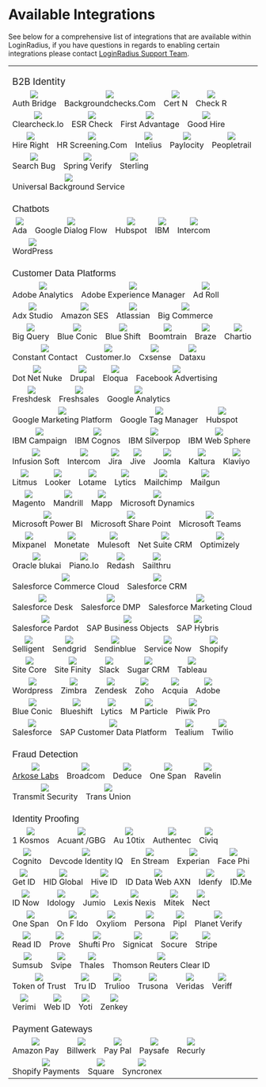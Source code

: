 # Available Integrations

See below for a comprehensive list of integrations that are available within LoginRadius, if you have questions in regards to enabling certain integrations please contact <a href = https://adminconsole.loginradius.com/support/tickets/open-a-new-ticket target=_blank> LoginRadius Support Team</a>.

<style>
    td {
        vertical-align: top;
        display: inline-block;
        text-align: center;
    }
    
    a {
        margin: 0 auto;
    }
    
    .caption {
        display: block;
    }
    
    .s0 {
        padding-top: 20px;
    }
</style>
<div class="ritz grid-container" dir="ltr">
    <table class="waffle" cellspacing="0" cellpadding="0">
        <tbody>
            <tr style='height:20px;'>
                <td class="s0" dir="ltr" colspan="200"><span style="font-size:14pt">B2B Identity</span></td>
            </tr>
            <tr style='height:20px;'>
                <td class="s1" dir="ltr">
                    <img src="https://apidocs.lrcontent.com/images/authbridge-2_11057751796595c6b9538224.40886755.png" />
                    <span class="caption"><a target="_blank" href=""></a>Auth Bridge</span>
                </td>
                <td class="s1" dir="ltr">
                    <img src="https://apidocs.lrcontent.com/images/background_12082851276595c620660e55.24709973.png" />
                    <span class="caption"><a target="_blank" href=""></a>Backgroundchecks.Com</span>
                </td>
                <td class="s1" dir="ltr">
                    <img src="https://apidocs.lrcontent.com/images/CertN_810253386595cc89dc66d0.45324749.png" />
                    <span class="caption"><a target="_blank" href=""></a>Cert N</span>
                </td>
                <td class="s1" dir="ltr">
                    <img src="https://apidocs.lrcontent.com/images/checkr_17019862886595cccc0585d1.22098041.png" />
                    <span class="caption"><a target="_blank" href=""></a>Check R</span>
                </td>
                <td class="s1" dir="ltr">
                    <img src="https://apidocs.lrcontent.com/images/clearcheck-Io_20496567866595cd11f1ab22.49587920.png" />
                    <span class="caption"><a target="_blank" href=""></a>Clearcheck.Io</span>
                </td>
                <td class="s1" dir="ltr">
                    <img src="https://apidocs.lrcontent.com/images/ESRCheck_51053582565aa7459ca5764.39470101.png" />
                    <span class="caption"><a target="_blank" href=""></a>ESR Check</span>
                </td>
                <td class="s1" dir="ltr">
                    <img src="https://apidocs.lrcontent.com/images/first-advantage_150607303965967d59a34f72.54058840.png" />
                    <span class="caption"><a target="_blank" href=""></a>First Advantage</span>
                </td>
                <td class="s1" dir="ltr">
                    <img src="https://apidocs.lrcontent.com/images/goodhire_214271192865967da1095207.57120022.png" />
                    <span class="caption"><a target="_blank" href=""></a>Good Hire</span>
                </td>
                <td class="s1" dir="ltr">
                    <img src="https://apidocs.lrcontent.com/images/HireRight_877570736595def343cb71.95118928.png" />
                    <span class="caption"><a target="_blank" href=""></a>Hire Right</span>
                </td>
                <td class="s1" dir="ltr">
                    <img src="https://apidocs.lrcontent.com/images/HRScreening_20076294176595e79ebbac86.66447289.png" />
                    <span class="caption"><a target="_blank" href=""></a>HR Screening.Com</span>
                </td>
                <td class="s1" dir="ltr">
                    <img src="https://apidocs.lrcontent.com/images/Intelius_13015991806595ded9261570.73310885.png" />
                    <span class="caption"><a target="_blank" href=""></a>Intelius</span>
                </td>
                <td class="s1" dir="ltr">
                    <img src="https://apidocs.lrcontent.com/images/paylocity_76497356765967de817b139.12394006.png" />
                    <span class="caption"><a target="_blank" href=""></a>Paylocity</span>
                </td>
                <td class="s1" dir="ltr">
                    <img src="https://apidocs.lrcontent.com/images/peopletrail_113758321365967e40294829.87874845.png" />
                    <span class="caption"><a target="_blank" href=""></a>Peopletrail</span>
                </td>
                <td class="s1" dir="ltr">
                    <img src="https://apidocs.lrcontent.com/images/searchbug_91673548165967eac043072.06260928.png" />
                    <span class="caption"><a target="_blank" href=""></a>Search Bug</span>
                </td>
                 <td class="s1" dir="ltr">
                    <img src="https://apidocs.lrcontent.com/images/SpringVerify_12134888706595e22a458b99.05787390.png" />
                    <span class="caption"><a target="_blank" href=""></a>Spring Verify</span>
                </td>
                <td class="s1" dir="ltr">
                    <img src="https://apidocs.lrcontent.com/images/Sterling_9641353326597ac96230010.88749324.png" />
                    <span class="caption"><a target="_blank" href=""></a>Sterling</span>
                </td>
                <td class="s1" dir="ltr">
                    <img src="https://apidocs.lrcontent.com/images/UniversalBackground_14762004216595e925bbd4c8.54851847.png" />
                    <span class="caption"><a target="_blank" href=""></a>Universal Background Service</span>
                </td>
            </tr>
            <tr style='height:20px;'>
                <td class="s0" dir="ltr" colspan="26"><span style="font-size:14pt;font-family:Ubuntu,Arial;">Chatbots</span></td>
            </tr>
            <tr style='height:20px;'>
                <td class="s1" dir="ltr">
                    <img src="https://apidocs.lrcontent.com/images/Ada_8174576036595dcaf763c67.35884406.png" />
                    <span class="caption"><a target="_blank" href=""></a>Ada</span>
                </td>
                <td class="s1" dir="ltr">
                    <img src="https://apidocs.lrcontent.com/images/dialogFlow_115034526595e4f5dd4570.09334214.png" />
                    <span class="caption"><a target="_blank" href=""></a>Google Dialog Flow</span>
                </td>
                <td class="s1" dir="ltr">
                    <img src="https://apidocs.lrcontent.com/images/hubspot_20000428156595d86ab5eaf5.38908787.png" />
                    <span class="caption"><a target="_blank" href=""></a>Hubspot</span>
                </td>
                <td class="s1" dir="ltr">
                    <img src="https://apidocs.lrcontent.com/images/ibm-security_203767262465968063c0d9a0.95476286.png" />
                    <span class="caption"><a target="_blank" href=""></a>IBM</span>
                </td>
                <td class="s1" dir="ltr">
                    <img src="https://apidocs.lrcontent.com/images/Intercom_785035956595de070e62a3.21993895.png" />
                    <span class="caption"><a target="_blank" href=""></a>Intercom</span>
                </td>
                <td class="s1" dir="ltr">
                    <img src="https://apidocs.lrcontent.com/images/Wordpress_360912976595d939813300.18724582.png" />
                    <span class="caption"><a target="_blank" href=""></a>WordPress</span>
                </td>
            </tr>
            <tr style='height:20px;'>
                <td class="s0" dir="ltr" colspan="26"><span style="font-size:14pt;font-family:Ubuntu,Arial;">Customer Data Platforms</span></td>
            </tr>
            <tr style='height:20px;'>
                <td class="s1" dir="ltr">
                    <img src="https://apidocs.lrcontent.com/images/AdobeAnalytics_14831309456595ddcb4a1616.32204127.png" />
                    <span class="caption"><a target="_blank" href=""></a>Adobe Analytics</span>
                </td>
                <td class="s1" dir="ltr">
                    <img src="https://apidocs.lrcontent.com/images/AdobeExperienceManager_11771258036595e51dc97bb8.24139060.png" />
                    <span class="caption"><a target="_blank" href=""></a>Adobe Experience Manager</span>
                </td>
                <td class="s1" dir="ltr">
                    <img src="https://apidocs.lrcontent.com/images/adroll_12770379836595d8c72f5a14.67751499.png" />
                    <span class="caption"><a target="_blank" href=""></a>Ad Roll</span>
                </td>
                <td class="s1" dir="ltr">
                    <img src="https://apidocs.lrcontent.com/images/AdxStudio_15505413986595bc30d93df2.17589855.png" />
                    <span class="caption"><a target="_blank" href=""></a>Adx Studio</span>
                </td>
                <td class="s1" dir="ltr">
                    <img src="https://apidocs.lrcontent.com/images/AmazonSES_16484027356595da5094e566.33989791.png" />
                    <span class="caption"><a target="_blank" href=""></a>Amazon SES</span>
                </td>
                <td class="s1" dir="ltr">
                    <img src="https://apidocs.lrcontent.com/images/Atlassian_8632623966595da685cf4a4.22892049.png" />
                    <span class="caption"><a target="_blank" href=""></a>Atlassian</span>
                </td>
                <td class="s1" dir="ltr">
                    <img src="https://apidocs.lrcontent.com/images/BigCommerce_13851681286595da033bbd61.17940334.png" />
                    <span class="caption"><a target="_blank" href=""></a>Big Commerce</span>
                </td>
                <td class="s1" dir="ltr">
                    <img src="https://apidocs.lrcontent.com/images/BigQuery_473012406595c436112654.74626734.png" />
                    <span class="caption"><a target="_blank" href=""></a>Big Query</span>
                </td>
                <td class="s1" dir="ltr">
                    <img src="https://apidocs.lrcontent.com/images/BlueConic_11762592666595dae76307b8.59268355.png" />
                    <span class="caption"><a target="_blank" href=""></a>Blue Conic</span>
                </td>
                <td class="s1" dir="ltr">
                    <img src="https://apidocs.lrcontent.com/images/Blueshift_13399850246595d763366ed2.69784533.png" />
                    <span class="caption"><a target="_blank" href=""></a>Blue Shift</span>
                </td>
                <td class="s1" dir="ltr">
                    <img src="https://apidocs.lrcontent.com/images/boomtrain_11649946266595d8a8cfc8f4.28438455.png" />
                    <span class="caption"><a target="_blank" href=""></a>Boomtrain</span>
                </td>
                <td class="s1" dir="ltr">
                    <img src="https://apidocs.lrcontent.com/images/braze_4487485086595e2d92d0402.57020363.png" />
                    <span class="caption"><a target="_blank" href=""></a>Braze</span>
                </td>
                <td class="s1" dir="ltr">
                    <img src="https://apidocs.lrcontent.com/images/Chart-Io_9175867006595c5f79df424.76259385.png" />
                    <span class="caption"><a target="_blank" href=""></a>Chartio</span>
                </td>
                <td class="s1" dir="ltr">
                    <img src="https://apidocs.lrcontent.com/images/ConstantContact_13733459306595c65c1a6606.37025529.png" />
                    <span class="caption"><a target="_blank" href=""></a>Constant Contact</span>
                </td>
                <td class="s1" dir="ltr">
                    <img src="https://apidocs.lrcontent.com/images/Customer-Io_8706671296595e9b18504c2.92399027.png" />
                    <span class="caption"><a target="_blank" href=""></a>Customer.Io</span>
                </td>
                <td class="s1" dir="ltr">
                    <img src="https://apidocs.lrcontent.com/images/Cxsense_13943898516595c3a5023133.81461248.png" />
                    <span class="caption"><a target="_blank" href=""></a>Cxsense</span>
                </td>
                <td class="s1" dir="ltr">
                    <img src="https://apidocs.lrcontent.com/images/Dataxu_12304410496595c34dbb3b85.85067350.png" />
                    <span class="caption"><a target="_blank" href=""></a>Dataxu</span>
                </td>
                <td class="s1" dir="ltr">
                    <img src="https://apidocs.lrcontent.com/images/DotNetNuke_2541399316595d9eadfc352.66602152.png" />
                    <span class="caption"><a target="_blank" href=""></a>Dot Net Nuke</span>
                </td>
                <td class="s1" dir="ltr">
                    <img src="https://apidocs.lrcontent.com/images/drupal_4528186436595d9847d8007.53426186.png" />
                    <span class="caption"><a target="_blank" href=""></a>Drupal</span>
                </td>
                <td class="s1" dir="ltr">
                    <img src="https://apidocs.lrcontent.com/images/eloqua_6012719866595d99b62d601.97751370.png" />
                    <span class="caption"><a target="_blank" href=""></a>Eloqua</span>
                </td>
                <td class="s1" dir="ltr">
                    <img src="https://apidocs.lrcontent.com/images/Facebook-Advertising_2475338246595c0a8371657.94058209.png" />
                    <span class="caption"><a target="_blank" href=""></a>Facebook Advertising</span>
                </td>
                <td class="s1" dir="ltr">
                    <img src="https://apidocs.lrcontent.com/images/Freshdesk_7424825626595dab98fd290.02118536.png" />
                    <span class="caption"><a target="_blank" href=""></a>Freshdesk</span>
                </td>
                <td class="s1" dir="ltr">
                    <img src="https://apidocs.lrcontent.com/images/freshsales-2_55285699765bc81d23a63e8.37904678.png" />
                    <span class="caption"><a target="_blank" href=""></a>Freshsales</span>
                </td>
                <td class="s1" dir="ltr">
                    <img src="https://apidocs.lrcontent.com/images/GoogleAnalytics_9585023066595c247cf2e88.34553696.png" />
                    <span class="caption"><a target="_blank" href=""></a>Google Analytics</span>
                </td>
                <td class="s1" dir="ltr">
                    <img src="https://apidocs.lrcontent.com/images/google-marketing-platform-1_34026420265bc823c4ea532.09913558.png" />
                    <span class="caption"><a target="_blank" href=""></a>Google Marketing Platform</span>
                </td>
                <td class="s1" dir="ltr">
                    <img src="https://apidocs.lrcontent.com/images/GoogleTagManager_8023230736595c316784795.52050198.png" />
                    <span class="caption"><a target="_blank" href=""></a>Google Tag Manager</span>
                </td>
                <td class="s1" dir="ltr">
                    <img src="https://apidocs.lrcontent.com/images/hubspot_20000428156595d86ab5eaf5.38908787.png" />
                    <span class="caption"><a target="_blank" href=""></a>Hubspot</span>
                </td>
                <td class="s1" dir="ltr">
                    <img src="https://apidocs.lrcontent.com/images/IBMCampaign_18637041196595c2a54ef228.14841626.png" />
                    <span class="caption"><a target="_blank" href=""></a>IBM Campaign</span>
                </td>
                <td class="s1" dir="ltr">
                    <img src="https://apidocs.lrcontent.com/images/IBMCognos_565176556595c1c699ea77.60611848.png" />
                    <span class="caption"><a target="_blank" href=""></a>IBM Cognos</span>
                </td>
                <td class="s1" dir="ltr">
                    <img src="https://apidocs.lrcontent.com/images/silverpop_19809129656595c17960d525.00365024.png" />
                    <span class="caption"><a target="_blank" href=""></a>IBM Silverpop</span>
                </td>
                <td class="s1" dir="ltr">
                    <img src="https://apidocs.lrcontent.com/images/IBM-Web-Sphere_4956621266595be26e3d0f2.74479023.png" />
                    <span class="caption"><a target="_blank" href=""></a>IBM Web Sphere</span>
                </td>
                <td class="s1" dir="ltr">
                    <img src="https://apidocs.lrcontent.com/images/InfusionSoft_21411551176595c4d85e5ea3.28889028.png" />
                    <span class="caption"><a target="_blank" href=""></a>Infusion Soft</span>
                </td>
                <td class="s1" dir="ltr">
                    <img src="https://apidocs.lrcontent.com/images/Intercom_785035956595de070e62a3.21993895.png" />
                    <span class="caption"><a target="_blank" href=""></a>Intercom</span>
                </td>
                <td class="s1" dir="ltr">
                    <img src="https://apidocs.lrcontent.com/images/Jira_8083489616595e176bc91b3.97380021.png" />
                    <span class="caption"><a target="_blank" href=""></a>Jira</span>
                </td>
                <td class="s1" dir="ltr">
                    <img src="https://apidocs.lrcontent.com/images/Jive_8867525736595bce465c329.81132243.png" />
                    <span class="caption"><a target="_blank" href=""></a>Jive</span>
                </td>
                <td class="s1" dir="ltr">
                    <img src="https://apidocs.lrcontent.com/images/Joomla_14584185396595c0d83b92e5.32030413.png" />
                    <span class="caption"><a target="_blank" href=""></a>Joomla</span>
                </td>
                <td class="s1" dir="ltr">
                    <img src="https://apidocs.lrcontent.com/images/Kaltura_10957351156595bd2acd3ee8.51924996.png" />
                    <span class="caption"><a target="_blank" href=""></a>Kaltura</span>
                </td>
                <td class="s1" dir="ltr">
                    <img src="https://apidocs.lrcontent.com/images/Klaviyo_12712028286595c5cf8ab575.09680319.png" />
                    <span class="caption"><a target="_blank" href=""></a>Klaviyo</span>
                </td>
                <td class="s1" dir="ltr">
                    <img src="https://apidocs.lrcontent.com/images/Litmus_13954300086595e156d3e2b4.94929063.png" />
                    <span class="caption"><a target="_blank" href=""></a>Litmus</span>
                </td>
                <td class="s1" dir="ltr">
                    <img src="https://apidocs.lrcontent.com/images/Looker_19963742826595c5105c9492.85269806.png" />
                    <span class="caption"><a target="_blank" href=""></a>Looker</span>
                </td>
                <td class="s1" dir="ltr">
                    <img src="https://apidocs.lrcontent.com/images/Lotame_15543360546595c3debe61c4.13638668.png" />
                    <span class="caption"><a target="_blank" href=""></a>Lotame</span>
                </td>
                <td class="s1" dir="ltr">
                    <img src="https://apidocs.lrcontent.com/images/lytics_203686473659683f5d430b5.42075497.png" />
                    <span class="caption"><a target="_blank" href=""></a>Lytics</span>
                </td>
                <td class="s1" dir="ltr">
                    <img src="https://apidocs.lrcontent.com/images/Mailchimp_209055906595e455b6c492.38180068.png" />
                    <span class="caption"><a target="_blank" href=""></a>Mailchimp</span>
                </td>
                <td class="s1" dir="ltr">
                    <img src="https://apidocs.lrcontent.com/images/Mailgun_5669210606595e0e0ecbb11.64469851.png" />
                    <span class="caption"><a target="_blank" href=""></a>Mailgun</span>
                </td>
                <td class="s1" dir="ltr">
                    <img src="https://apidocs.lrcontent.com/images/Magneto_1058250086595e1140dd632.57763280.png" />
                    <span class="caption"><a target="_blank" href=""></a>Magento</span>
                </td>
                <td class="s1" dir="ltr">
                    <img src="https://apidocs.lrcontent.com/images/Mandrill_8165827226595e42897f0e5.68221847.png" />
                    <span class="caption"><a target="_blank" href=""></a>Mandrill</span>
                </td>
                <td class="s1" dir="ltr">
                    <img src="https://apidocs.lrcontent.com/images/mapp_9560276256595cd4811c8f4.69536429.png" />
                    <span class="caption"><a target="_blank" href=""></a>Mapp</span>
                </td>
                <td class="s1" dir="ltr">
                    <img src="https://apidocs.lrcontent.com/images/MicrosoftDynamics_9139980336595e0a64c38e5.28828954.png" />
                    <span class="caption"><a target="_blank" href=""></a>Microsoft Dynamics</span>
                </td>
                <td class="s1" dir="ltr">
                    <img src="https://apidocs.lrcontent.com/images/MicrosoftPowerBI_4321010416595e339747db8.71218911.png" />
                    <span class="caption"><a target="_blank" href=""></a>Microsoft Power BI</span>
                </td>
                <td class="s1" dir="ltr">
                    <img src="https://apidocs.lrcontent.com/images/MicrosoftSharePoint_4330378956595e4679d2746.04096147.png" />
                    <span class="caption"><a target="_blank" href=""></a>Microsoft Share Point</span>
                </td>
                <td class="s1" dir="ltr">
                    <img src="https://apidocs.lrcontent.com/images/MicrosoftTeams_4136545426595e86c00d0b2.02237610.png" />
                    <span class="caption"><a target="_blank" href=""></a>Microsoft Teams</span>
                </td>
                <td class="s1" dir="ltr">
                    <img src="https://apidocs.lrcontent.com/images/mixpanel_7504793886595d3c00ba872.54827366.png" />
                    <span class="caption"><a target="_blank" href=""></a>Mixpanel</span>
                </td>
                <td class="s1" dir="ltr">
                    <img src="https://apidocs.lrcontent.com/images/Monetate_12308505336595e3b17fbf97.57544451.png" />
                    <span class="caption"><a target="_blank" href=""></a>Monetate</span>
                </td>
                <td class="s1" dir="ltr">
                    <img src="https://apidocs.lrcontent.com/images/Mulesoft_14196460836595dde944dd17.67217811.png" />
                    <span class="caption"><a target="_blank" href=""></a>Mulesoft</span>
                </td>
                <td class="s1" dir="ltr">
                    <img src="https://apidocs.lrcontent.com/images/Net-SuiteCRM_2240356456595e20ecfcaf7.80137854.png" />
                    <span class="caption"><a target="_blank" href=""></a>Net Suite CRM</span>
                </td>
                <td class="s1" dir="ltr">
                    <img src="https://apidocs.lrcontent.com/images/Optimizely_7294809086595d30ae66477.13040139.png" />
                    <span class="caption"><a target="_blank" href=""></a>Optimizely</span>
                </td>
                <td class="s1" dir="ltr">
                    <img src="https://apidocs.lrcontent.com/images/oracle_11603289866595d5ce52fbe1.71203304.png" />
                    <span class="caption"><a target="_blank" href=""></a>Oracle blukai</span>
                </td>
                <td class="s1" dir="ltr">
                    <img src="https://apidocs.lrcontent.com/images/piano_6679642006595e2bc9f98a5.01953669.png" />
                    <span class="caption"><a target="_blank" href=""></a>Piano.Io</span>
                </td>
                <td class="s1" dir="ltr">
                    <img src="https://apidocs.lrcontent.com/images/Redash_9561303926595e3965c60a0.48490766.png" />
                    <span class="caption"><a target="_blank" href=""></a>Redash</span>
                </td>
                <td class="s1" dir="ltr">
                    <img src="https://apidocs.lrcontent.com/images/SailThru_7383099026595bbe4d019c0.62229575.png" />
                    <span class="caption"><a target="_blank" href=""></a>Sailthru</span>
                </td>
                <td class="s1" dir="ltr">
                    <img src="https://apidocs.lrcontent.com/images/SalesforceCommerceCloud_12982877456595d095d5bb06.84731258.png" />
                    <span class="caption"><a target="_blank" href=""></a>Salesforce Commerce Cloud</span>
                </td>
                <td class="s1" dir="ltr">
                    <img src="https://apidocs.lrcontent.com/images/salesforce_13178000086595d83e839a78.95409774.png" />
                    <span class="caption"><a target="_blank" href=""></a>Salesforce CRM</span>
                </td>
                <td class="s1" dir="ltr">
                    <img src="https://apidocs.lrcontent.com/images/Sales-force-Desk-1_27945983665bc828745c910.29198664.png" />
                    <span class="caption"><a target="_blank" href=""></a>Salesforce Desk</span>
                </td>
                <td class="s1" dir="ltr">
                    <img src="https://apidocs.lrcontent.com/images/SalesforceDmp_209885228265aa7530becfb6.36891372.png" />
                    <span class="caption"><a target="_blank" href=""></a>Salesforce DMP</span>
                </td>
                <td class="s1" dir="ltr">
                    <img src="https://apidocs.lrcontent.com/images/SalesforceMarketingCloud_6372953196595d2cebb67e4.11378860.png" />
                    <span class="caption"><a target="_blank" href=""></a>Salesforce Marketing Cloud</span>
                </td>
                <td class="s1" dir="ltr">
                    <img src="https://apidocs.lrcontent.com/images/SalesforcePardot_1139000196595d34ce30713.67798530.png" />
                    <span class="caption"><a target="_blank" href=""></a>Salesforce Pardot</span>
                </td>
                <td class="s1" dir="ltr">
                    <img src="https://apidocs.lrcontent.com/images/SAP_11002786116595d557a026c9.47656754.png" />
                    <span class="caption"><a target="_blank" href=""></a>SAP Business Objects</span>
                </td>
                <td class="s1" dir="ltr">
                    <img src="https://apidocs.lrcontent.com/images/Hybris_19766029466595d5a6aa6834.07651871.png" />
                    <span class="caption"><a target="_blank" href=""></a>SAP Hybris</span>
                </td>
                <td class="s1" dir="ltr">
                    <img src="https://apidocs.lrcontent.com/images/Selligent_17175078246595d373106175.98343084.png" />
                    <span class="caption"><a target="_blank" href=""></a>Selligent</span>
                </td>
                <td class="s1" dir="ltr">
                    <img src="https://apidocs.lrcontent.com/images/sendgrid_16119249606595d6ccafb474.58572614.png" />
                    <span class="caption"><a target="_blank" href=""></a>Sendgrid</span>
                </td>
                <td class="s1" dir="ltr">
                    <img src="https://apidocs.lrcontent.com/images/sendinblue-1_130468556065bc82d5cfb984.02926298.png" />
                    <span class="caption"><a target="_blank" href=""></a>Sendinblue</span>
                </td>
                <td class="s1" dir="ltr">
                    <img src="https://apidocs.lrcontent.com/images/ServiceNow_16211234256595e91206c6f7.97396619.png" />
                    <span class="caption"><a target="_blank" href=""></a>Service Now</span>
                </td>
                <td class="s1" dir="ltr">
                    <img src="https://apidocs.lrcontent.com/images/Shopify_8388904386595d6499f8a76.37246857.png" />
                    <span class="caption"><a target="_blank" href=""></a>Shopify</span>
                </td>
                <td class="s1" dir="ltr">
                    <img src="https://apidocs.lrcontent.com/images/SiteCore_12065367526595d73a3c07b6.30458100.png" />
                    <span class="caption"><a target="_blank" href=""></a>Site Core</span>
                </td>
                <td class="s1" dir="ltr">
                    <img src="https://apidocs.lrcontent.com/images/SiteFinity_8673082646595cf90b2dfc5.91340913.png" />
                    <span class="caption"><a target="_blank" href=""></a>Site Finity</span>
                </td>
                <td class="s1" dir="ltr">
                    <img src="https://apidocs.lrcontent.com/images/slack-1_23912183065bc8325df4040.58003224.png" />
                    <span class="caption"><a target="_blank" href=""></a>Slack</span>
                </td>
                <td class="s1" dir="ltr">
                    <img src="https://apidocs.lrcontent.com/images/SugarCRM_5017594906595d6e4462131.39487757.png" />
                    <span class="caption"><a target="_blank" href=""></a>Sugar CRM</span>
                </td>
                <td class="s1" dir="ltr">
                    <img src="https://apidocs.lrcontent.com/images/Tableau_17865228646595d66ce70e67.98318694.png" />
                    <span class="caption"><a target="_blank" href=""></a>Tableau</span>
                </td>
                <td class="s1" dir="ltr">
                    <img src="https://apidocs.lrcontent.com/images/Wordpress_360912976595d939813300.18724582.png" />
                    <span class="caption"><a target="_blank" href=""></a>Wordpress</span>
                </td>
                <td class="s1" dir="ltr">
                    <img src="https://apidocs.lrcontent.com/images/Zimbra_3673457716595cf001a4f95.87227950.png" />
                    <span class="caption"><a target="_blank" href=""></a>Zimbra</span>
                </td>
                <td class="s1" dir="ltr">
                    <img src="https://apidocs.lrcontent.com/images/Zendesk_16269986436595ce130770e5.91728108.png" />
                    <span class="caption"><a target="_blank" href=""></a>Zendesk</span>
                </td>
                <td class="s1" dir="ltr">
                    <img src="https://apidocs.lrcontent.com/images/Zoho_12909942236595cfb4ec3e40.08524992.png" />
                    <span class="caption"><a target="_blank" href=""></a>Zoho</span>
                </td>
                <td class="s1" dir="ltr">
                    <img src="https://apidocs.lrcontent.com/images/acquia_7188393226595e7d124fdb1.15380645.png " />
                    <span class="caption"><a target="_blank" href=""></a>Acquia</span>
                </td>
                <td class="s1" dir="ltr">
                    <img src="https://apidocs.lrcontent.com/images/Adobe_14056698856595e607d0af31.59038040.png" />
                    <span class="caption"><a target="_blank" href=""></a>Adobe</span>
                </td>
                <td class="s1" dir="ltr">
                    <img src="https://apidocs.lrcontent.com/images/BlueConic_11762592666595dae76307b8.59268355.png" />
                    <span class="caption"><a target="_blank" href=""></a>Blue Conic</span>
                </td>
                <td class="s1" dir="ltr">
                    <img src="https://apidocs.lrcontent.com/images/Blueshift_13399850246595d763366ed2.69784533.png" />
                    <span class="caption"><a target="_blank" href=""></a>Blueshift</span>
                </td>
                <td class="s1" dir="ltr">
                    <img src="https://apidocs.lrcontent.com/images/lytics_9536048646595c4a1c48762.33170553.png" />
                    <span class="caption"><a target="_blank" href=""></a>Lytics</span>
                </td>
                <td class="s1" dir="ltr">
                    <img src="https://apidocs.lrcontent.com/images/MParticle_8213337286595bb95cc56e9.16464805.png" />
                    <span class="caption"><a target="_blank" href=""></a>M Particle</span>
                </td>
                <td class="s1" dir="ltr">
                    <img src="https://apidocs.lrcontent.com/images/PiwikPro_18367927036595e64bee5a04.12487416.png" />
                    <span class="caption"><a target="_blank" href=""></a>Piwik Pro</span>
                </td>
                <td class="s1" dir="ltr">
                    <img src="https://apidocs.lrcontent.com/images/salesforce-1_14714706065bc8381ec0385.08979635.png" />
                    <span class="caption"><a target="_blank" href=""></a>Salesforce</span>
                </td>
                <td class="s1" dir="ltr">
                    <img src="https://apidocs.lrcontent.com/images/sap-1_151951309565bc83bdc18d65.80574496.png" />
                    <span class="caption"><a target="_blank" href=""></a>SAP Customer Data Platform</span>
                </td>
                <td class="s1" dir="ltr">
                    <img src="https://apidocs.lrcontent.com/images/Picsart_24-01-04_01-10-17-678_11329679446595b86a0339b0.60105678.png" />
                    <span class="caption"><a target="_blank" href=""></a>Tealium</span>
                </td>
                <td class="s1" dir="ltr">
                    <img src="https://apidocs.lrcontent.com/images/Twillio_5577456996595d0b73c2b24.20770692.png" />
                    <span class="caption"><a target="_blank" href=""></a>Twilio</span>
                </td>
            </tr>
            <tr style='height:20px;'>
                <td class="s0" dir="ltr" colspan="26"><span style="font-size:14pt;font-family:Ubuntu,Arial;">Fraud Detection</span></td>
            </tr>
            <tr style='height:20px;'>
                <td class="s1" dir="ltr">
                    <img src="https://apidocs.lrcontent.com/images/ArkoseLabs_16571424586595bca5d41970.88780968.png" />
                    <span class="caption"><a target="_blank" href="">Arkose Labs</a></span>
                </td>
                <td class="s1" dir="ltr">
                    <img src="https://apidocs.lrcontent.com/images/BroadCom_18154294806595e6ca9065f6.81493783.png" />
                    <span class="caption"><a target="_blank" href=""></a>Broadcom</span>
                </td>
                <td class="s1" dir="ltr">
                    <img src="https://apidocs.lrcontent.com/images/deduce_5303643456595cdb818c455.45932676.png" />
                    <span class="caption"><a target="_blank" href=""></a>Deduce</span>
                </td>
                <td class="s1" dir="ltr">
                    <img src="https://apidocs.lrcontent.com/images/onespan_10962389666596857ed24087.30248425.png" />
                    <span class="caption"><a target="_blank" href=""></a>One Span</span>
                </td>
                <td class="s1" dir="ltr">
                    <img src="https://apidocs.lrcontent.com/images/ravelin-1_205605595865bc84113620d8.31109778.png" />
                    <span class="caption"><a target="_blank" href=""></a>Ravelin</span>
                </td>
                <td class="s1" dir="ltr">
                    <img src="https://apidocs.lrcontent.com/images/TransmitSecurity_663951726595e6e49f12e8.37113888.png" />
                    <span class="caption"><a target="_blank" href=""></a>Transmit Security</span>
                </td>
                <td class="s1" dir="ltr">
                    <img src="https://apidocs.lrcontent.com/images/transunion_1527413194659685f6b48586.19659230.png" />
                    <span class="caption"><a target="_blank" href=""></a>Trans Union</span>
                </td>
            </tr>
            <tr style='height:20px;'>
                <td class="s0" dir="ltr" colspan="26"><span style="font-size:14pt;font-family:Ubuntu,Arial;">Identity Proofing</span></td>
            </tr>
            <tr style='height:20px;'>
                <td class="s1" dir="ltr">
                    <img src="https://apidocs.lrcontent.com/images/Kosmos_12571736236595e8357e2b84.13642217.png" />
                    <span class="caption"><a target="_blank" href=""></a>1 Kosmos</span>
                </td>
                <td class="s1" dir="ltr">
                    <img src="https://apidocs.lrcontent.com/images/GBG_5598846656595e6a9acd4a7.83650539.png" />
                    <span class="caption"><a target="_blank" href=""></a>Acuant /GBG</span>
                </td>
                <td class="s1" dir="ltr">
                    <img src="https://apidocs.lrcontent.com/images/Au10tix_6903653536595e1eb142dd2.67646140.png " />
                    <span class="caption"><a target="_blank" href=""></a>Au 10tix</span>
                </td>
                <td class="s1" dir="ltr">
                    <img src="https://apidocs.lrcontent.com/images/Authentec_4364420056595df64877e95.70935068.png" />
                    <span class="caption"><a target="_blank" href=""></a>Authentec</span>
                </td>
                <td class="s1" dir="ltr">
                    <img src="https://apidocs.lrcontent.com/images/Civiq_13630563606595e853bd44f0.09387003.png" />
                    <span class="caption"><a target="_blank" href=""></a>Civiq</span>
                </td>
                <td class="s1" dir="ltr">
                    <img src="https://apidocs.lrcontent.com/images/Cognitio_10475074596595dfbabb86d5.09539688.png" />
                    <span class="caption"><a target="_blank" href=""></a>Cognito</span>
                </td>
                <td class="s1" dir="ltr">
                    <img src="https://apidocs.lrcontent.com/images/devcode_14052173666595cd859d9132.81960359.png" />
                    <span class="caption"><a target="_blank" href=""></a>Devcode Identity IQ</span>
                </td>
                <td class="s1" dir="ltr">
                    <img src="https://apidocs.lrcontent.com/images/Enstream_1904630326595dc90dc20f2.09453015.png" />
                    <span class="caption"><a target="_blank" href=""></a>En Stream</span>
                </td>
                <td class="s1" dir="ltr">
                    <img src="https://apidocs.lrcontent.com/images/experian-_66950435659686571a0ad1.86315707.png" />
                    <span class="caption"><a target="_blank" href=""></a>Experian</span>
                </td>
                <td class="s1" dir="ltr">
                    <img src="https://apidocs.lrcontent.com/images/facephi_58883703465aa5cf1dc4e36.95571695.png" />
                    <span class="caption"><a target="_blank" href=""></a>Face Phi</span>
                </td>
                <td class="s1" dir="ltr">
                    <img src="https://apidocs.lrcontent.com/images/getid_1214877006659686b83cc8b5.32445105.png" />
                    <span class="caption"><a target="_blank" href=""></a>Get ID</span>
                </td>
                <td class="s1" dir="ltr">
                    <img src="https://apidocs.lrcontent.com/images/HID_17096446706595e8ee626632.61862389.png" />
                    <span class="caption"><a target="_blank" href=""></a>HID Global</span>
                </td>
                <td class="s1" dir="ltr">
                    <img src="https://apidocs.lrcontent.com/images/hiveid-1_187673403765bc8454ca26b1.95049103.png" />
                    <span class="caption"><a target="_blank" href=""></a>Hive ID</span>
                </td>
                <td class="s1" dir="ltr">
                    <img src="https://apidocs.lrcontent.com/images/IdDataWeb_16398413436595d9227fc8f8.86033374.png" />
                    <span class="caption"><a target="_blank" href=""></a>ID Data Web AXN</span>
                </td>
                <td class="s1" dir="ltr">
                    <img src="https://apidocs.lrcontent.com/images/idenfy_134355289365968728c54439.51932319.png" />
                    <span class="caption"><a target="_blank" href=""></a>Idenfy</span>
                </td>
                <td class="s1" dir="ltr">
                    <img src="https://apidocs.lrcontent.com/images/IDme_209212551265aa6cfc69e2d7.60839501.png" />
                    <span class="caption"><a target="_blank" href=""></a>ID.Me</span>
                </td>
                <td class="s1" dir="ltr">
                    <img src="https://apidocs.lrcontent.com/images/ID_85713086965aa73e9d71344.18472121.png" />
                    <span class="caption"><a target="_blank" href=""></a>ID Now</span>
                </td>
                <td class="s1" dir="ltr">
                    <img src="https://apidocs.lrcontent.com/images/Idology_9005576846595dfd58c16a3.80367905.png" />
                    <span class="caption"><a target="_blank" href=""></a>Idology</span>
                </td>
                <td class="s1" dir="ltr">
                    <img src="https://apidocs.lrcontent.com/images/jumio_1501734179659687c26cc8e7.88134465.png" />
                    <span class="caption"><a target="_blank" href=""></a>Jumio</span>
                </td>
                <td class="s1" dir="ltr">
                    <img src="https://apidocs.lrcontent.com/images/lexisnexis_96081029465968831c282b5.86638790.png" />
                    <span class="caption"><a target="_blank" href=""></a>Lexis Nexis</span>
                </td>
                <td class="s1" dir="ltr">
                    <img src="https://apidocs.lrcontent.com/images/mitek_71647299565968868c3fcf8.87223626.png" />
                    <span class="caption"><a target="_blank" href=""></a>Mitek</span>
                </td>
                <td class="s1" dir="ltr">
                    <img src="https://apidocs.lrcontent.com/images/Nect_13415939096595e05d886896.06916399.png" />
                    <span class="caption"><a target="_blank" href=""></a>Nect</span>
                </td>
                <td class="s1" dir="ltr">
                    <img src="https://apidocs.lrcontent.com/images/onespan_10962389666596857ed24087.30248425.png" />
                    <span class="caption"><a target="_blank" href=""></a>One Span</span>
                </td>
                <td class="s1" dir="ltr">
                    <img src="https://apidocs.lrcontent.com/images/onfido-1_7644264965bc84a2ce6b11.29064646.png" />
                    <span class="caption"><a target="_blank" href=""></a>On F Ido</span>
                </td>
                <td class="s1" dir="ltr">
                    <img src="https://apidocs.lrcontent.com/images/oxyliom_18991553466595d042ac9110.15884352.png" />
                    <span class="caption"><a target="_blank" href=""></a>Oxyliom</span>
                </td>
                <td class="s1" dir="ltr">
                    <img src="https://apidocs.lrcontent.com/images/Persona_17094645696595e7b86c97b5.18969413.png" />
                    <span class="caption"><a target="_blank" href=""></a>Persona</span>
                </td>
                <td class="s1" dir="ltr">
                    <img src="https://apidocs.lrcontent.com/images/pipl_19007752766595d01ead8b16.26630539.png" />
                    <span class="caption"><a target="_blank" href=""></a>Pipl</span>
                </td>
                <td class="s1" dir="ltr">
                    <img src="https://apidocs.lrcontent.com/images/PlanetVerify_5255574086595e55861f834.23526197.png" />
                    <span class="caption"><a target="_blank" href=""></a>Planet Verify</span>
                </td>
                <td class="s1" dir="ltr">
                    <img src="https://apidocs.lrcontent.com/images/readid_561103463659689ee638001.28176987.png" />
                    <span class="caption"><a target="_blank" href=""></a>Read ID</span>
                </td>
                <td class="s1" dir="ltr">
                    <img src="https://apidocs.lrcontent.com/images/Prove_4403550946595cf1d9471e8.24115603.png" />
                    <span class="caption"><a target="_blank" href=""></a>Prove</span>
                </td>
                <td class="s1" dir="ltr">
                    <img src="https://apidocs.lrcontent.com/images/ShuftiPro_4638034316595e07d313362.20839979.png" />
                    <span class="caption"><a target="_blank" href=""></a>Shufti Pro</span>
                </td>
                <td class="s1" dir="ltr">
                    <img src="https://apidocs.lrcontent.com/images/signicat-1_47628667365bc90269771b4.15179308.png" />
                    <span class="caption"><a target="_blank" href=""></a>Signicat</span>
                </td>
                <td class="s1" dir="ltr">
                    <img src="https://apidocs.lrcontent.com/images/Socure_18803199336595bdc987df05.63231260.png" />
                    <span class="caption"><a target="_blank" href=""></a>Socure</span>
                </td>
                <td class="s1" dir="ltr">
                    <img src="https://apidocs.lrcontent.com/images/stripe_13416973016595d5f2c57378.18961709.png" />
                    <span class="caption"><a target="_blank" href=""></a>Stripe</span>
                </td>
                <td class="s1" dir="ltr">
                    <img src="https://apidocs.lrcontent.com/images/sumsub-logos-idoVHh4Qme_8137510865968a6e77a198.46947242.png" />
                    <span class="caption"><a target="_blank" href=""></a>Sumsub</span>
                </td>
                <td class="s1" dir="ltr">
                    <img src="https://apidocs.lrcontent.com/images/svipe_15247815286595d20a304136.80252954.png" />
                    <span class="caption"><a target="_blank" href=""></a>Svipe</span>
                </td>
                <td class="s1" dir="ltr">
                    <img src="https://apidocs.lrcontent.com/images/thales_1306259366595c134c1d9e7.23194872.png" />
                    <span class="caption"><a target="_blank" href=""></a>Thales</span>
                </td>
                <td class="s1" dir="ltr">
                    <img src="https://apidocs.lrcontent.com/images/thomson-reuters_37521130465968abeebba50.70538274.png" />
                    <span class="caption"><a target="_blank" href=""></a>Thomson Reuters Clear ID</span>
                </td>
                <td class="s1" dir="ltr">
                    <img src="https://apidocs.lrcontent.com/images/token-of-trust_113616900365968af327fe33.90866222.png" />
                    <span class="caption"><a target="_blank" href=""></a>Token of Trust</span>
                </td>
                <td class="s1" dir="ltr">
                    <img src="https://apidocs.lrcontent.com/images/truid_173224981865968b296c27b8.18223855.png" />
                    <span class="caption"><a target="_blank" href=""></a>Tru ID</span>
                </td>
                <td class="s1" dir="ltr">
                    <img src="https://apidocs.lrcontent.com/images/Trulioo_293418036595d267e561d1.93366267.png" />
                    <span class="caption"><a target="_blank" href=""></a>Trulioo</span>
                </td>
                <td class="s1" dir="ltr">
                    <img src="https://apidocs.lrcontent.com/images/trusona_166989259365968b691477d1.81387645.png" />
                    <span class="caption"><a target="_blank" href=""></a>Trusona</span>
                </td>
                <td class="s1" dir="ltr">
                    <img src="https://apidocs.lrcontent.com/images/veridas-1_73712153765bc84ed6c9c08.67147905.png" />
                    <span class="caption"><a target="_blank" href=""></a>Veridas</span>
                </td>
                <td class="s1" dir="ltr">
                    <img src="https://apidocs.lrcontent.com/images/veriff_9291216866595bd931adce8.06449831.png" />
                    <span class="caption"><a target="_blank" href=""></a>Veriff</span>
                </td>
                <td class="s1" dir="ltr">
                    <img src="https://apidocs.lrcontent.com/images/Verimi_2426324686595df4555a3f1.03095674.png" />
                    <span class="caption"><a target="_blank" href=""></a>Verimi</span>
                </td>
                <td class="s1" dir="ltr">
                    <img src="https://apidocs.lrcontent.com/images/webid_142853105765968bdcaf2669.46062960.png" />
                    <span class="caption"><a target="_blank" href=""></a>Web ID</span>
                </td>
                <td class="s1" dir="ltr">
                    <img src="https://apidocs.lrcontent.com/images/yoti-1_208859539165bc852eeb8363.97753233.png" />
                    <span class="caption"><a target="_blank" href=""></a>Yoti</span>
                </td>
                <td class="s1" dir="ltr">
                    <img src="https://apidocs.lrcontent.com/images/Zenkey_13988106706595be799464b3.19216973.png" />
                    <span class="caption"><a target="_blank" href=""></a>Zenkey</span>
                </td>
            </tr>
            <tr style='height:20px;'>
                <td class="s0" dir="ltr" colspan="26"><span style="font-size:14pt;font-family:Ubuntu,Arial;">Payment Gateways</span></td>
            </tr>
            <tr style='height:20px;'>
                <td class="s1" dir="ltr">
                    <img src="https://apidocs.lrcontent.com/images/amazonpay_2343537206595dcea6b1703.34211579.png" />
                    <span class="caption"><a target="_blank" href=""></a>Amazon Pay</span>
                </td>
                <td class="s1" dir="ltr">
                    <img src="https://apidocs.lrcontent.com/images/billwerk_662836416595deba627258.59002678.png" />
                    <span class="caption"><a target="_blank" href=""></a>Billwerk</span>
                </td>
                <td class="s1" dir="ltr">
                    <img src="https://apidocs.lrcontent.com/images/paypal_9997438236595dd3489f203.83695280.png" />
                    <span class="caption"><a target="_blank" href=""></a>Pay Pal</span>
                </td>
                <td class="s1" dir="ltr">
                    <img src="https://apidocs.lrcontent.com/images/Paysafe_16759264876595ce658e2707.77468934.png" />
                    <span class="caption"><a target="_blank" href=""></a>Paysafe</span>
                </td>
                <td class="s1" dir="ltr">
                    <img src="https://apidocs.lrcontent.com/images/recurrly_8823383006595dd589cfe54.20380100.png" />
                    <span class="caption"><a target="_blank" href=""></a>Recurly</span>
                </td>
                <td class="s1" dir="ltr">
                    <img src="https://apidocs.lrcontent.com/images/shopify-payment_112293319665968c53ef49f6.21570366.png" />
                    <span class="caption"><a target="_blank" href=""></a>Shopify Payments</span>
                </td>
                <td class="s1" dir="ltr">
                    <img src="https://apidocs.lrcontent.com/images/Square_14219185856595df9e160dc0.04516871.png" />
                    <span class="caption"><a target="_blank" href=""></a>Square</span>
                </td>
                <td class="s1" dir="ltr">
                    <img src="https://apidocs.lrcontent.com/images/syncronex_10284003456595d1ebe394e0.94264492.png" />
                    <span class="caption"><a target="_blank" href=""></a>Syncronex</span>
                </td>
            </tr>
        </tbody>
    </table>
</div>